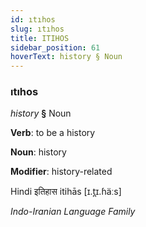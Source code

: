 ```yaml
---
id: ıtıhos
slug: ıtıhos
title: ITIHOS
sidebar_position: 61
hoverText: history § Noun
---
```


### ıtıhos

*history* **§** Noun

**Verb**: to be a history

**Noun**: history

**Modifier**: history-related

Hindi इतिहास itihās [ɪ.t̪ɪ.ɦäːs]

*Indo-Iranian Language Family*